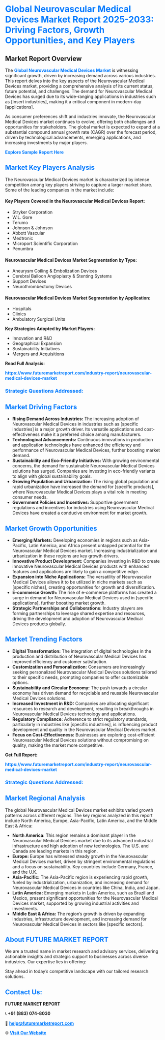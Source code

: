 <h1 style="color: #007BFF;">Global Neurovascular Medical Devices Market Report 2025-2033: Driving Factors, Growth Opportunities, and Key Players</h1>

<section id="overview">
<h2>Market Report Overview</h2>
<p>The <a href="https://www.futuremarketreport.com/industry-report/neurovascular-medical-devices-market" style="color: #007BFF; text-decoration: none;"><strong>Global Neurovascular Medical Devices Market</strong></a> is witnessing significant growth, driven by increasing demand across various industries. This report delves into the key aspects of the Neurovascular Medical Devices market, providing a comprehensive analysis of its current status, future potential, and challenges. The demand for Neurovascular Medical Devices has surged due to its wide-ranging applications in industries such as [insert industries], making it a critical component in modern-day [applications].</p>
<p>As consumer preferences shift and industries innovate, the Neurovascular Medical Devices market continues to evolve, offering both challenges and opportunities for stakeholders. The global market is expected to expand at a substantial compound annual growth rate (CAGR) over the forecast period, driven by technological advancements, emerging applications, and increasing investments by major players.</p>
</section>

<section id="overview">
<p><a href="https://www.futuremarketreport.com/request-sample/reportId=78026" style="color: #007BFF; text-decoration: none;"><strong>Explore Sample Report Here</strong></a></p>
</section>

<section id="key-players">
<h2 style="color: #007BFF;">Market Key Players Analysis</h2>
<p>The Neurovascular Medical Devices market is characterized by intense competition among key players striving to capture a larger market share. Some of the leading companies in the market include:</p>
<h4>Key Players Covered in the Neurovascular Medical Devices Report:</h4>
<ul><li>Stryker Corporation</li><li>W.L. Gore</li><li>Terumo</li><li>Johnson &amp; Johnson</li><li>Abbott Vascular</li><li>Medtronic</li><li>Microport Scientific Corporation</li><li>Penumbra</li></ul>
<h4>Neurovascular Medical Devices Market Segmentation by Type:</h4>
<ul><li>Aneurysm Coiling &amp; Embolization Devices</li><li>Cerebral Balloon Angioplasty &amp; Stenting Systems</li><li>Support Devices</li><li>Neurothrombectomy Devices</li></ul>

<h4>Neurovascular Medical Devices Market Segmentation by Application:</h4>
<ul><li>Hospitals</li><li>Clinics</li><li>Ambulatory Surgical Units</li></ul>
<p><strong>Key Strategies Adopted by Market Players:</strong></p>
<ul>
<li>Innovation and R&D</li>
<li>Geographical Expansion</li>
<li>Sustainability Initiatives</li>
<li>Mergers and Acquisitions</li>
</ul>
</section>

<section>
<p><strong>Read Full Analysis: </strong></p><a href="https://www.futuremarketreport.com/industry-report/neurovascular-medical-devices-market" style="color: #007BFF; text-decoration: none;"><strong>https://www.futuremarketreport.com/industry-report/neurovascular-medical-devices-market</strong></a>
<h3 style="color: #007BFF;">Strategic Questions Addressed:</h3>
</section>

<section id="driving-factors">
<h2 style="color: #007BFF;">Market Driving Factors</h2>
<ul>
<li><strong>Rising Demand Across Industries:</strong> The increasing adoption of Neurovascular Medical Devices in industries such as [specific industries] is a major growth driver. Its versatile applications and cost-effectiveness make it a preferred choice among manufacturers.</li>
<li><strong>Technological Advancements:</strong> Continuous innovations in production and application technologies have enhanced the efficiency and performance of Neurovascular Medical Devices, further boosting market demand.</li>
<li><strong>Sustainability and Eco-Friendly Initiatives:</strong> With growing environmental concerns, the demand for sustainable Neurovascular Medical Devices solutions has surged. Companies are investing in eco-friendly variants to align with global sustainability goals.</li>
<li><strong>Growing Population and Urbanization:</strong> The rising global population and rapid urbanization have increased the demand for [specific products], where Neurovascular Medical Devices plays a vital role in meeting consumer needs.</li>
<li><strong>Government Policies and Incentives:</strong> Supportive government regulations and incentives for industries using Neurovascular Medical Devices have created a conducive environment for market growth.</li>
</ul>
</section>

<section id="growth-opportunities">
<h2 style="color: #007BFF;">Market Growth Opportunities</h2>
<ul>
<li><strong>Emerging Markets:</strong> Developing economies in regions such as Asia-Pacific, Latin America, and Africa present untapped potential for the Neurovascular Medical Devices market. Increasing industrialization and urbanization in these regions are key growth drivers.</li>
<li><strong>Innovative Product Development:</strong> Companies investing in R&D to create innovative Neurovascular Medical Devices products with enhanced features and applications are likely to gain a competitive edge.</li>
<li><strong>Expansion into Niche Applications:</strong> The versatility of Neurovascular Medical Devices allows it to be utilized in niche markets such as [specific niches], creating opportunities for growth and diversification.</li>
<li><strong>E-commerce Growth:</strong> The rise of e-commerce platforms has created a surge in demand for Neurovascular Medical Devices used in [specific applications], further boosting market growth.</li>
<li><strong>Strategic Partnerships and Collaborations:</strong> Industry players are forming partnerships to leverage shared expertise and resources, driving the development and adoption of Neurovascular Medical Devices products globally.</li>
</ul>
</section>

<section id="trending-factors">
<h2 style="color: #007BFF;">Market Trending Factors</h2>
<ul>
<li><strong>Digital Transformation:</strong> The integration of digital technologies in the production and distribution of Neurovascular Medical Devices has improved efficiency and customer satisfaction.</li>
<li><strong>Customization and Personalization:</strong> Consumers are increasingly seeking personalized Neurovascular Medical Devices solutions tailored to their specific needs, prompting companies to offer customizable options.</li>
<li><strong>Sustainability and Circular Economy:</strong> The push towards a circular economy has driven demand for recyclable and reusable Neurovascular Medical Devices solutions.</li>
<li><strong>Increased Investment in R&D:</strong> Companies are allocating significant resources to research and development, resulting in breakthroughs in Neurovascular Medical Devices technology and applications.</li>
<li><strong>Regulatory Compliance:</strong> Adherence to strict regulatory standards, particularly in industries like [specific industries], is influencing product development and quality in the Neurovascular Medical Devices market.</li>
<li><strong>Focus on Cost-Effectiveness:</strong> Businesses are exploring cost-efficient Neurovascular Medical Devices solutions without compromising on quality, making the market more competitive.</li>
</ul>
</section>

<section>
<p><strong>Get Full Report: </strong></p><a href="https://www.futuremarketreport.com/industry-report/neurovascular-medical-devices-market" style="color: #007BFF; text-decoration: none;"><strong>https://www.futuremarketreport.com/industry-report/neurovascular-medical-devices-market</strong></a>
<h3 style="color: #007BFF;">Strategic Questions Addressed:</h3>
</section>


<section id="regional-analysis">
<h2 style="color: #007BFF;">Market Regional Analysis</h2>
<p>The global Neurovascular Medical Devices market exhibits varied growth patterns across different regions. The key regions analyzed in this report include North America, Europe, Asia-Pacific, Latin America, and the Middle East & Africa:</p>
<ul>
<li><strong>North America:</strong> This region remains a dominant player in the Neurovascular Medical Devices market due to its advanced industrial infrastructure and high adoption of new technologies. The U.S. and Canada are leading markets in this region.</li>
<li><strong>Europe:</strong> Europe has witnessed steady growth in the Neurovascular Medical Devices market, driven by stringent environmental regulations and a focus on sustainability. Key countries include Germany, France, and the U.K.</li>
<li><strong>Asia-Pacific:</strong> The Asia-Pacific region is experiencing rapid growth, fueled by industrialization, urbanization, and increasing demand for Neurovascular Medical Devices in countries like China, India, and Japan.</li>
<li><strong>Latin America:</strong> Emerging markets in Latin America, such as Brazil and Mexico, present significant opportunities for the Neurovascular Medical Devices market, supported by growing industrial activities and investments.</li>
<li><strong>Middle East & Africa:</strong> The region’s growth is driven by expanding industries, infrastructure development, and increasing demand for Neurovascular Medical Devices in sectors like [specific sectors].</li>
</ul>
</section>

<footer>
<h2 style="color: #007BFF;">About FUTURE MARKET REPORT</h2>
<p>We are a trusted name in market research and advisory services, delivering actionable insights and strategic support to businesses across diverse industries. Our expertise lies in offering:</p>

<p>Stay ahead in today’s competitive landscape with our tailored research solutions.</p>

<h2 style="color: #007BFF;">Contact Us:</h2>
<p><strong>FUTURE MARKET REPORT</strong></p>
<p>📞 <strong>+91 (883) 074-8030</strong></p>
<p>📧 <strong><a href="mailto:help@futuremarketreport.com" style="color: #007BFF;">help@futuremarketreport.com</a></strong></p>
<p>🌐 <strong><a href="https://www.futuremarketreport.com/" style="color: #007BFF;">Visit Our Website</a></strong></p>
</footer>